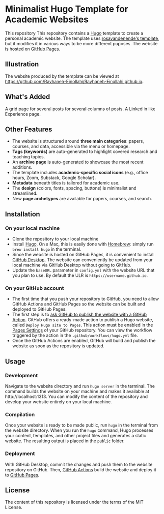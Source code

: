 # Minimalist Hugo Template for Academic Websites


This repository 
This repository contains a [Hugo](https://github.com/gohugoio/hugo) template to create a personal academic website. The template uses [rosavandenende's template](https://github.com/rosavandenende/rosavandenende.github.io), but it modifies it in various ways to be more different puposes. The website is hosted on [GitHub Pages](https://docs.github.com/en/pages/getting-started-with-github-pages/about-github-pages).

## Illustration

The website produced by the template can be viewed at https://github.com/Rayhaneh-Einollahi/Rayhaneh-Einollahi.github.io.


## What's Added
A grid page for several posts for several columns of posts.
A Linked in like Experience page.  

## Other Features

* The website is structured around **three main categories**: papers, courses, and data, accessible via the menu or homepage.
* **Tags (keywords)** are auto-generated to highlight covered research and teaching topics.
* An **archive page** is auto-generated to showcase the most recent additions.
* The template includes **academic-specific social icons** (e.g., office hours, Zoom, Substack, Google Scholar).
* **Metadata** beneath titles is tailored for academic use.
* The **design** (colors, fonts, spacing, buttons) is minimalist and streamlined.
* New **page archetypes** are available for papers, courses, and search.

## Installation

### On your local machine

+ Clone the repository to your local machine
+ Install [Hugo](https://gohugo.io/installation/). On a Mac, this is easily done with [Homebrew](https://brew.sh): simply run `brew install hugo` in the terminal.
+ Since the website is hosted on GitHub Pages, it is convenient to install [GitHub Desktop](https://desktop.github.com). The website can conveniently be updated from your local machine via GitHub Desktop without going to GitHub.
+ Update the `baseURL` parameter in `config.yml` with the website URL that you plan to use. By default the ULR is `https://username.github.io`.

### On your GitHub account

+ The first time that you push your repository to GitHub, you need to allow GitHub Actions and GitHub Pages so the website can be built and deployed to GitHub Pages.
+ The first step is to [ask GitHub to publish the website with a GitHub Action](https://docs.github.com/en/pages/getting-started-with-github-pages/configuring-a-publishing-source-for-your-github-pages-site#publishing-with-a-custom-github-actions-workflow).  GitHub offers a ready-made action to publish a Hugo website, called `Deploy Hugo site to Pages`. This action must be enabled in the [Pages Settings](https://github.com/pmichaillat/hugo-website/settings/pages) of your GitHub repository. You can view the workflow triggered by the action in the `.github/workflows/hugo.yml` file.
+ Once the GitHub Actions are enabled, GitHub will build and publish the website as soon as the repository is updated. 

## Usage

### Development

Navigate to the website directory and run `hugo server` in the terminal. The command builds the website on your machine and makes it available at http://localhost:1313. You can modify the content of the repository and develop your website entirely on your local machine.

### Compilation

Once your website is ready to be made public, run `hugo` in the terminal from the website directory. When you run the `hugo` command, Hugo processes your content, templates, and other project files and generates a static website. The resulting output is placed in the `public` folder.

### Deployment

With GitHub Desktop, commit the changes and push them to the website repository on GitHub. Then, [GitHub Actions](https://github.com/pmichaillat/hugo-website/actions/workflows/hugo.yml) build the website and deploy it to [GitHub Pages](https://github.com/pmichaillat/hugo-website/deployments/github-pages).

## License

The content of this repository is licensed under the terms of the MIT License.
